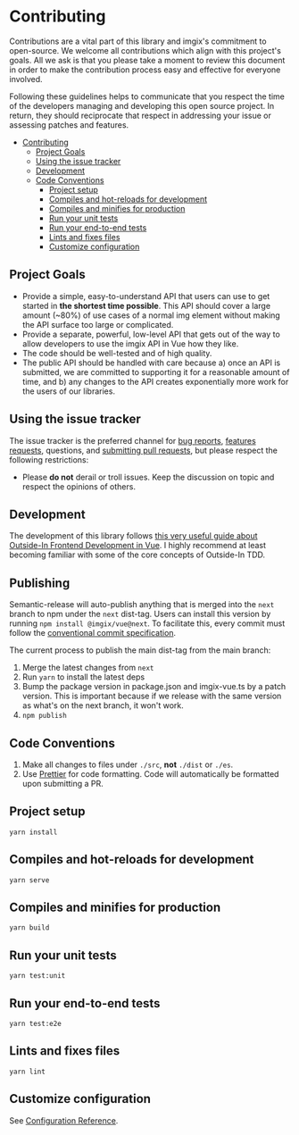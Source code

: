 # Contributing

Contributions are a vital part of this library and imgix's commitment to open-source. We welcome all contributions which align with this project's goals. All we ask is that you please take a moment to review this document in order to make the contribution process easy and effective for everyone involved.

Following these guidelines helps to communicate that you respect the time of
the developers managing and developing this open source project. In return,
they should reciprocate that respect in addressing your issue or assessing
patches and features.

<!-- NB: Run `npx markdown-toc CONTRIBUTING.md` to generate TOC :) -->

<!-- prettier-ignore-start -->

- [Contributing](#contributing)
  * [Project Goals](#project-goals)
  * [Using the issue tracker](#using-the-issue-tracker)
  * [Development](#development)
  * [Code Conventions](#code-conventions)
    + [Project setup](#project-setup)
    + [Compiles and hot-reloads for development](#compiles-and-hot-reloads-for-development)
    + [Compiles and minifies for production](#compiles-and-minifies-for-production)
    + [Run your unit tests](#run-your-unit-tests)
    + [Run your end-to-end tests](#run-your-end-to-end-tests)
    + [Lints and fixes files](#lints-and-fixes-files)
    + [Customize configuration](#customize-configuration)


<!-- prettier-ignore-end -->

## Project Goals

- Provide a simple, easy-to-understand API that users can use to get started in **the shortest time possible**. This API should cover a large amount (~80%) of use cases of a normal img element without making the API surface too large or complicated.
- Provide a separate, powerful, low-level API that gets out of the way to allow developers to use the imgix API in Vue how they like.
- The code should be well-tested and of high quality.
- The public API should be handled with care because a) once an API is submitted, we are committed to supporting it for a reasonable amount of time, and b) any changes to the API creates exponentially more work for the users of our libraries.

## Using the issue tracker

The issue tracker is the preferred channel for [bug reports](#bugs),
[features requests](#features), questions, and [submitting pull
requests](#pull-requests), but please respect the following restrictions:

- Please **do not** derail or troll issues. Keep the discussion on topic and
  respect the opinions of others.

## Development

The development of this library follows [this very useful guide about Outside-In Frontend Development in Vue](https://outsidein.dev/exercise-intro.html). I highly recommend at least becoming familiar with some of the core concepts of Outside-In TDD.

## Publishing

Semantic-release will auto-publish anything that is merged into the `next` branch to npm under the `next` dist-tag. Users can install this version by running `npm install @imgix/vue@next`. To facilitate this, every commit must follow the [conventional commit specification](https://www.conventionalcommits.org/en/v1.0.0-beta.2/).

The current process to publish the main dist-tag from the main branch:

1. Merge the latest changes from `next`
1. Run `yarn` to install the latest deps
1. Bump the package version in package.json and imgix-vue.ts by a patch version. This is important because if we release with the same version as what's on the next branch, it won't work.
1. `npm publish`

## Code Conventions

1.  Make all changes to files under `./src`, **not** `./dist` or `./es`.
2.  Use [Prettier](https://prettier.io/) for code formatting. Code will automatically be formatted upon submitting a PR.

## Project setup

```
yarn install
```

## Compiles and hot-reloads for development

```
yarn serve
```

## Compiles and minifies for production

```
yarn build
```

## Run your unit tests

```
yarn test:unit
```

## Run your end-to-end tests

```
yarn test:e2e
```

## Lints and fixes files

```
yarn lint
```

## Customize configuration

See [Configuration Reference](https://cli.vuejs.org/config/).
